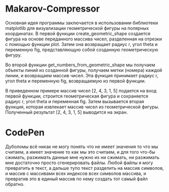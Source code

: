 # Makarov-Compressor
Основная идея программы заключается в использовании библиотеки matplotlib для визуализации геометрической фигуры на полярных координатах. В первой функции create_geometric_shape создается фигура на основе переданного массива чисел, разделенная на отрезки с помощью функции plot. Затем она возвращает радиус r, угол theta и переменную fig, представляющую собой созданную геометрическую фигуру.

Во второй функции get_numbers_from_geometric_shape мы получаем объекты линий из созданной фигуры, получаем метки (номера) каждой линии, и возвращаем массив чисел. Эта функция принимает радиус r, угол theta и переменную fig, возвращаемую из первой функции.

В приведенном примере массив чисел [2, 4, 3, 1, 5] подается на вход первой функции, строится геометрическая фигура и сохраняется радиус r, угол theta и переменная fig. Затем вызывается вторая функция, которая извлекает массив чисел из геометрической фигуры. Полученный результат [2, 4, 3, 1, 5] выводится на экран.

# CodePen
Дуболомы всё никак не могу понять что не имеет значения то что мы считаем, а имеет значение то как мы это считаем, и для того что-бы сжимать, разжимать данные мне нужно их ни сжимать, ни разжимать мне достаточно просто сгенерировать файлы. Любой файлы я могу превратить в текст, а дальше тупо текст разделить на массив символов, и массив с массивами всех индексов всех символов массива, и превратив это в единый массив по нему создать тот самый файл обратно.
